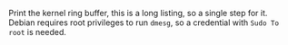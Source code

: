 Print the kernel ring buffer, this is a long listing, so a single step for it.  
Debian requires root privileges to run `dmesg`, so a credential with `Sudo To root` is needed.